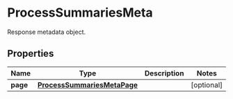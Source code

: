 

# ProcessSummariesMeta

Response metadata object.

## Properties

Name | Type | Description | Notes
------------ | ------------- | ------------- | -------------
**page** | [**ProcessSummariesMetaPage**](ProcessSummariesMetaPage.md) |  |  [optional]



